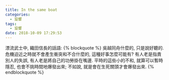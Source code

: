```yaml
---
title: In the same boat
categories:
  - 跫響
tags:
  - 跫響
date: 2018-10-09 17:29:53
---
```

漂流武士中, 織田信長的話語:
{% blockquote %}
吳越同舟什麼的, 只是說好聽的. 危機迫近之時就不會產生衝突和不合什麼的, 這種好事怎麼可能有? 有人老是指責別人的失誤, 有人老是將自己的功勞掛在嘴邊. 平時的這些小的不和, 就算可以暫時隱忍, 也會不挑時間地爆發出來; 不如說, 就是會在生死關頭才會爆發出來.
{% endblockquote %}

